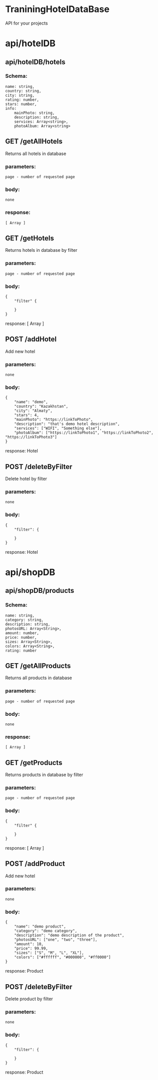 # TraniningHotelDataBase

API for your projects

# api/hotelDB

## api/hotelDB/hotels

### Schema: 
    name: string,
    country: string,
    city: string,
    rating: number,
    stars: number,
    info:
        mainPhoto: string,
        description: string,
        services: Array<string>,
        photoAlbum: Array<string>

## GET /getAllHotels
Returns all hotels in database

### parameters:
    page - number of requested page

### body:
    none

### response: 
    [ Array ]

## GET /getHotels
Returns hotels in database by filter

### parameters: 
    page - number of requested page

### body: 
    {
        "filter" {

        } 
    }

response: 
    [ Array ]

## POST /addHotel
Add new hotel

### parameters: 
    none

### body: 
    {
        "name": "demo",
        "country": "Kazakhstan",
        "city": "Almaty",
        "stars": 4,
        "mainPhoto": "https://linkToPhoto",
        "description": "that's demo hotel description",
        "services": ["WIFI", "Something else"],
        "photoAlbum": ["https://linkToPhoto1", "https://linkToPhoto2", "https://linkToPhoto3"]
    }

response: 
    Hotel


## POST /deleteByFilter
Delete hotel by filter

### parameters: 
    none

### body: 
    {
        "filter": {

        }
    }

response: 
    Hotel




# api/shopDB

## api/shopDB/products

### Schema: 
    name: string,
    category: string,
    description: string,
    photosURL: Array<String>,
    amount: number,
    price: number,
    sizes: Array<String>,
    colors: Array<String>,
    rating: number

## GET /getAllProducts
Returns all products in database

### parameters:
    page - number of requested page

### body:
    none

### response: 
    [ Array ]

## GET /getProducts
Returns products in database by filter

### parameters: 
    page - number of requested page

### body: 
    {
        "filter" {

        } 
    }

response: 
    [ Array ]

## POST /addProduct
Add new hotel

### parameters: 
    none

### body: 
    {
        "name": "demo product",
        "category": "demo category",
        "description": "demo description of the product",
        "photosURL": ["one", "two", "three"],
        "amount": 10,
        "price": 99.99,
        "sizes": ["S", "M", "L", "XL"],
        "colors": ["#ffffff", "#000000", "#ff0000"]
    }

response: 
    Product


## POST /deleteByFilter
Delete product by filter

### parameters: 
    none

### body: 
    {
        "filter": {

        }
    }

response: 
    Product


